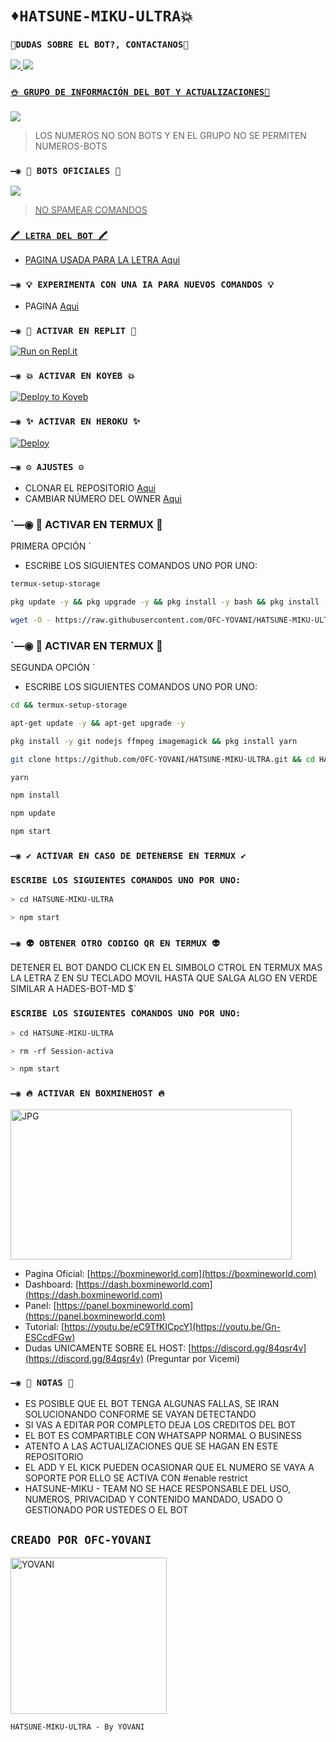 # `♦️HATSUNE-MIKU-ULTRA💥`

### `🏓DUDAS SOBRE EL BOT?, CONTACTANOS🍁`
<a href="http://wa.me/5212411719888" target="blank"><img src="https://img.shields.io/badge/OFC-YOVANI_CREADOR-25D366?style=for-the-badge&logo=whatsapp&logoColor=white" />
<a href="http://wa.me/5212411347465" target="blank"><img src="https://img.shields.io/badge/OFC-YOVANI_CREADOR-25D366?style=for-the-badge&logo=whatsapp&logoColor=white" />


### `⛄ GRUPO DE INFORMACIÓN DEL BOT Y ACTUALIZACIONES🧿`

<a href="https://chat.whatsapp.com/LGvb0X9GJM0LXE6yvWIE6x" target="blank"><img src="https://img.shields.io/badge/GRUPO_DE_SOPORTE-25D366?style=for-the-badge&logo=whatsapp&logoColor=white" />
</a>
> LOS NUMEROS NO SON BOTS Y EN EL GRUPO NO SE PERMITEN NUMEROS-BOTS

### `—◉ 🤖 BOTS OFICIALES 🤖`

<a href="https://api.whatsapp.com/send/?phone=5212411347465&text&type=phone_number&app_absent=0" target="blank"><img src="https://img.shields.io/badge/BOT-OFICIAL.1-25D366?style=for-the-badge&logo=whatsapp&logoColor=white" />

 > NO SPAMEAR COMANDOS

### `🖍 LETRA DEL BOT 🖍`
- PAGINA USADA PARA LA LETRA [Aqui](https://smiley.cool/es/weirdmaker.php)

### `—◉ 💡 EXPERIMENTA CON UNA IA PARA NUEVOS COMANDOS 💡`
- PAGINA [Aqui](https://beta.openai.com/playground)

### `—◉ 🌌 ACTIVAR EN REPLIT 🌌`

[![Run on Repl.it](https://repl.it/badge/github/OFC-YOVANI/HATSUNE-MIKU)](https://repl.it/github/OFC-YOVANI/HATSUNE-MIKU)

### `—◉ 💥 ACTIVAR EN KOYEB 💥`

[![Deploy to Koyeb](https://www.koyeb.com/static/images/deploy/button.svg)](https://app.koyeb.com/deploy?type=git&repository=github.com/OFC-YOVANI/HATSUNE-MIKU&branch=master&name=Hatsunemikubot)

### `—◉ ✨ ACTIVAR EN HEROKU ✨`
[![Deploy](https://www.herokucdn.com/deploy/button.svg)](https://heroku.com/deploy?template=https://github.com/OFC-YOVANI/HATSUNE-MIKU)

### `—◉ ⚙️ AJUSTES ⚙️`
- CLONAR EL REPOSITORIO [Aqui](https://github.com/OFC-YOVANI/HATSUNE-MIKU/fork)
- CAMBIAR NÚMERO DEL OWNER [Aqui](https://github.com/OFC-YOVANI/HATSUNE-MIKU/blob/master/config.js)

### `—◉ 👾 ACTIVAR EN TERMUX 👾
PRIMERA OPCIÓN `
- ESCRIBE LOS SIGUIENTES COMANDOS UNO POR UNO:
```bash
termux-setup-storage
```

```bash
pkg update -y && pkg upgrade -y && pkg install -y bash && pkg install -y wget && pkg install yarn
```

```bash
wget -O - https://raw.githubusercontent.com/OFC-YOVANI/HATSUNE-MIKU-ULTRA/master/install.sh | bash
```


### `—◉ 👾 ACTIVAR EN TERMUX 👾
SEGUNDA OPCIÓN ` 
- ESCRIBE LOS SIGUIENTES COMANDOS UNO POR UNO:
```bash
cd && termux-setup-storage
```

```bash
apt-get update -y && apt-get upgrade -y
```

```bash
pkg install -y git nodejs ffmpeg imagemagick && pkg install yarn
```

```bash
git clone https://github.com/OFC-YOVANI/HATSUNE-MIKU-ULTRA.git && cd HATSUNE-MIKU-ULTRA
```

```bash
yarn
```

```bash
npm install
```

```bash
npm update
```

```bash
npm start
```

### `—◉ ✔️ ACTIVAR EN CASO DE DETENERSE EN TERMUX ✔️`

### `ESCRIBE LOS SIGUIENTES COMANDOS UNO POR UNO:`

```bash
> cd HATSUNE-MIKU-ULTRA
```

```bash
> npm start
```

### `—◉ 👽 OBTENER OTRO CODIGO QR EN TERMUX 👽`
 DETENER EL BOT DANDO CLICK EN EL SIMBOLO CTROL EN TERMUX MAS LA LETRA Z EN SU TECLADO MOVIL HASTA QUE SALGA ALGO EN VERDE SIMILAR A HADES-BOT-MD $`

### `ESCRIBE LOS SIGUIENTES COMANDOS UNO POR UNO:`

```bash
> cd HATSUNE-MIKU-ULTRA
```

```bash
> rm -rf Session-activa
```

```bash
> npm start
```

### `—◉ 🔥 ACTIVAR EN BOXMINEHOST 🔥`
<a href="https://boxmineworld.com"><img src="https://raw.githubusercontent.com/OFC-YOVANI/HATSUNE-MIKU/master/src/Pre%20Bot%20Publi.png" width="450" height="240" alt="JPG"/></a>
- Pagina Oficial: [https://boxmineworld.com](https://boxmineworld.com)
- Dashboard: [https://dash.boxmineworld.com](https://dash.boxmineworld.com)
- Panel: [https://panel.boxmineworld.com](https://panel.boxmineworld.com)
- Tutorial: [https://youtu.be/eC9TfKICpcY](https://youtu.be/Gn-ESCcdFGw)
- Dudas UNICAMENTE SOBRE EL HOST: [https://discord.gg/84qsr4v](https://discord.gg/84qsr4v) (Preguntar por Vicemi)

### `—◉ 📝 NOTAS 📝`
- ES POSIBLE QUE EL BOT TENGA ALGUNAS FALLAS, SE IRAN SOLUCIONANDO CONFORME SE VAYAN DETECTANDO
- SI VAS A EDITAR POR COMPLETO DEJA LOS CREDITOS DEL BOT 
- EL BOT ES COMPARTIBLE CON WHATSAPP NORMAL O BUSINESS
- ATENTO A LAS ACTUALIZACIONES QUE SE HAGAN EN ESTE REPOSITORIO
- EL ADD Y EL KICK PUEDEN OCASIONAR QUE EL NUMERO SE VAYA A SOPORTE POR ELLO SE ACTIVA CON #enable restrict 
- HATSUNE-MIKU - TEAM NO SE HACE RESPONSABLE DEL USO, NUMEROS, PRIVACIDAD Y CONTENIDO MANDADO, USADO O GESTIONADO POR USTEDES O EL BOT


## `CREADO POR OFC-YOVANI` 
<a href="https://github.com/OFC-YOVANI"><img src="https://i.imgur.com/JP52fdP.jpg" width="250" height="250" alt="YOVANI"/></a>
  
`HATSUNE-MIKU-ULTRA - By YOVANI`
